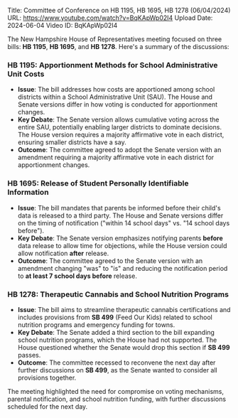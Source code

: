 Title: Committee of Conference on HB 1195, HB 1695, HB 1278 (06/04/2024)
URL: https://www.youtube.com/watch?v=BqKApWp02I4
Upload Date: 2024-06-04
Video ID: BqKApWp02I4

The New Hampshire House of Representatives meeting focused on three bills: **HB 1195**, **HB 1695**, and **HB 1278**. Here's a summary of the discussions:

### **HB 1195: Apportionment Methods for School Administrative Unit Costs**
- **Issue**: The bill addresses how costs are apportioned among school districts within a School Administrative Unit (SAU). The House and Senate versions differ in how voting is conducted for apportionment changes.
- **Key Debate**: The Senate version allows cumulative voting across the entire SAU, potentially enabling larger districts to dominate decisions. The House version requires a majority affirmative vote in each district, ensuring smaller districts have a say.
- **Outcome**: The committee agreed to adopt the Senate version with an amendment requiring a majority affirmative vote in each district for apportionment changes.

### **HB 1695: Release of Student Personally Identifiable Information**
- **Issue**: The bill mandates that parents be informed before their child's data is released to a third party. The House and Senate versions differ on the timing of notification ("within 14 school days" vs. "14 school days before").
- **Key Debate**: The Senate version emphasizes notifying parents **before** data release to allow time for objections, while the House version could allow notification **after** release.
- **Outcome**: The committee agreed to the Senate version with an amendment changing "was" to "is" and reducing the notification period to **at least 7 school days before** release.

### **HB 1278: Therapeutic Cannabis and School Nutrition Programs**
- **Issue**: The bill aims to streamline therapeutic cannabis certifications and includes provisions from **SB 499** (Feed Our Kids) related to school nutrition programs and emergency funding for towns.
- **Key Debate**: The Senate added a third section to the bill expanding school nutrition programs, which the House had not supported. The House questioned whether the Senate would drop this section if **SB 499** passes.
- **Outcome**: The committee recessed to reconvene the next day after further discussions on **SB 499**, as the Senate wanted to consider all provisions together.

The meeting highlighted the need for compromise on voting mechanisms, parental notification, and school nutrition funding, with further discussions scheduled for the next day.